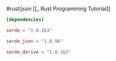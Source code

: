 #rust/json
[[_ Rust Programming Tutorial]]

```toml
[dependencies]

serde = "1.0.163"

serde_json = "1.0.96"

serde_derive = "1.0.163"
```














